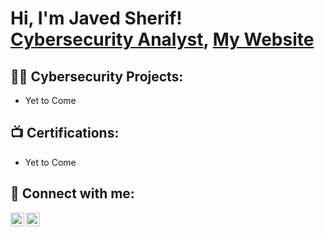 <h1>Hi, I'm Javed Sherif! <br/> <a href="https://www.linkedin.com/in/cyberjs/">Cybersecurity Analyst</a>, <a href="https://cyberjs.000webhostapp.com/">My Website</a></h1>

<h2>👨‍💻 Cybersecurity Projects:</h2>

- Yet to Come
  

<h2>📺 Certifications:</h2>

- Yet to Come
<h2> 🤳 Connect with me:</h2>


[<img align="left" alt="CyberSherif | Website" width="22px" src="https://cdn.jsdelivr.net/npm/simple-icons@v3/icons/wordpress.svg" />][website]
[<img align="left" alt="CyberSherif | LinkedIn" width="22px" src="https://cdn.jsdelivr.net/npm/simple-icons@v3/icons/linkedin.svg" />][linkedin]


[website]: https://cyberjs.000webhostapp.com
[linkedin]: https://linkedin.com/in/cyberjs

<!--
**joshmadakor1/joshmadakor1** is a ✨ _special_ ✨ repository because its `README.md` (this file) appears on your GitHub profile.

Here are some ideas to get you started:

- 🔭 I’m currently working on ...
- 🌱 I’m currently learning ...
- 👯 I’m looking to collaborate on ...
- 🤔 I’m looking for help with ...
- 💬 Ask me about ...
- 📫 How to reach me: ...
- 😄 Pronouns: ...
- ⚡ Fun fact: ...
-->
